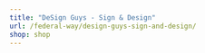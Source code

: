 ```yaml
---
title: "DeSign Guys - Sign & Design"
url: /federal-way/design-guys-sign-and-design/
shop: shop
---
```

